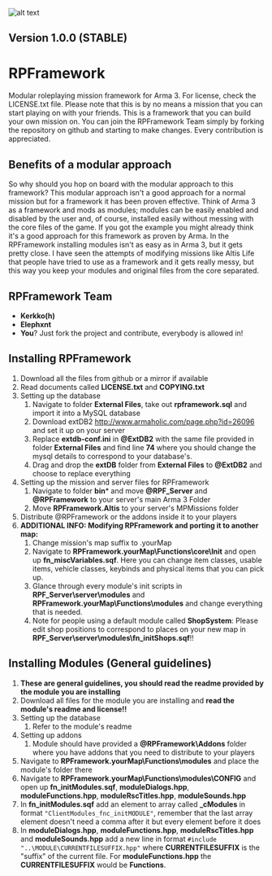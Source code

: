 ![alt text](http://i.imgur.com/lXnetLo.png "Logo")
## Version 1.0.0 (STABLE)
# RPFramework
Modular roleplaying mission framework for Arma 3. For license, check the LICENSE.txt file. Please note that this is by no means a mission that you can start playing on with your friends. This is a framework that you can build your own mission on. You can join the RPFramework Team simply by forking the repository on github and starting to make changes. Every contribution is appreciated.


## Benefits of a modular approach
So why should you hop on board with the modular approach to this framework? This modular approach isn't a good approach for a normal mission but for a framework it has been proven effective. Think of Arma 3 as a framework and mods as modules; modules can be easily enabled and disabled by the user and, of course, installed easily without messing with the core files of the game. If you got the example you might already think it's a good approach for this framework as proven by Arma. In the RPFramework installing modules isn't as easy as in Arma 3, but it gets pretty close. I have seen the attempts of modifying missions like Altis Life that people have tried to use as a framework and it gets really messy, but this way you keep your modules and original files from the core separated.

## RPFramework Team
* **Kerkko(h)**
* **Elephxnt**
* **You**? Just fork the project and contribute, everybody is allowed in!

## Installing RPFramework
1. Download all the files from github or a mirror if available
2. Read documents called **LICENSE.txt** and **COPYING.txt**
3. Setting up the database
	1. Navigate to folder **External Files**, take out **rpframework.sql** and import it into a MySQL database
	2. Download extDB2 http://www.armaholic.com/page.php?id=26096 and set it up on your server
	3. Replace **extdb-conf.ini** in **@ExtDB2** with the same file provided in folder **External Files** and find line **74** where you should change the mysql details to correspond to your database's.
	4. Drag and drop the **extDB** folder from **External Files** to **@ExtDB2** and choose to replace everything
4. Setting up the mission and server files for RPFramework
	1. Navigate to folder **bin*** and move **@RPF_Server** and **@RPFramework** to your server's main Arma 3 Folder
	2. Move **RPFramework.Altis** to your server's MPMissions folder
5. Distribute @RPFramework or the addons inside it to your players
6. **ADDITIONAL INFO: Modifying RPFramework and porting it to another map:**
	1. Change mission's map suffix to .yourMap
	2. Navigate to **RPFramework.yourMap\Functions\core\Init** and open up **fn_miscVariables.sqf**. Here you can change item classes, usable items, vehicle classes, keybinds and physical items that you can pick up.
	3. Glance through every module's init scripts in **RPF_Server\server\modules** and **RPFramework.yourMap\Functions\modules** and change everything that is needed.
	4. Note for people using a default module called **ShopSystem**: Please edit shop positions to correspond to places on your new map in **RPF_Server\server\modules\fn_initShops.sqf**!!

## Installing Modules (General guidelines)
1. **These are general guidelines, you should read the readme provided by the module you are installing**
2. Download all files for the module you are installing and **read the module's readme and license!!**
3. Setting up the database
	1. Refer to the module's readme
4. Setting up addons
	1. Module should have provided a **@RPFramework\Addons** folder where you have addons that you need to distribute to your players
5. Navigate to **RPFramework.yourMap\Functions\modules** and place the module's folder there
6. Navigate to **RPFramework.yourMap\Functions\modules\CONFIG** and open up **fn_initModules.sqf**, **moduleDialogs.hpp**, **moduleFunctions.hpp**, **moduleRscTitles.hpp**, **moduleSounds.hpp**
7. In **fn_initModules.sqf** add an element to array called **_cModules** in format `"ClientModules_fnc_initMODULE"`, remember that the last array element doesn't need a comma after it but every element before it does
8. In **moduleDialogs.hpp**, **moduleFunctions.hpp**, **moduleRscTitles.hpp** and **moduleSounds.hpp** add a new line in format `#include "..\MODULE\CURRENTFILESUFFIX.hpp"` where **CURRENTFILESUFFIX** is the "suffix" of the current file. For **moduleFunctions.hpp** the **CURRENTFILESUFFIX** would be **Functions**.
